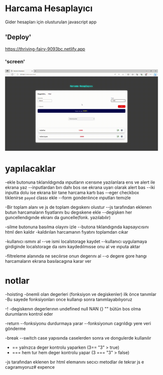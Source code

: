 # <h1>Harcama Hesaplayıcı</h1>

Gider hesapları için olusturulan javascript app

## 'Deploy'

https://thriving-fairy-9093bc.netlify.app

### 'screen'

![](expence-screen.gif)

# yapılacaklar 

-ekle butonuna tıklanıldıgında ınputların ıcerısıne yazılanlara
erıs ve alert ile ekrana yaz 
--inputlardan bırı dahı bos ıse ekrana uyarı olarak alert bas 
--iki inputta dolu ise ekrana bir tane harcama  kartı bas
--eger checkbox tiklenirse `payed` classı ekle
--form gonderılınce ınputları temızle

-Bir toplam alanı ve js de toplam degıskenı olustur 
--js tarafından eklenen butun harcamaların fıyatlarını bu degıskene
ekle
--degişken her guncellendıgınde ekranı da guncelle(fonk. yazılabılır)


-silme butonuna basılma olayını izle
--butona tıklandıgında kapsayıcısını html den kaldır
-kaldırılan harcamanın fıyatını toplamdan cıkar

-kullanıcı ısmını al 
--ve ismi localstorage kaydet
--kullanıcı uygulamaya girdiginde localstorage da ısmı 
kaydedılmısse onu al ve ınputa aktar

-filtreleme alanında ne secılırse onun degerını al
--o degere gore hangı harcamaların ekrana basılacagına karar ver

# notlar

-hoisting
-önemli olan degerleri (fonksiyon ve degiskenler) ilk önce tanımlar
-Bu sayede fonksiyonları once kullanıp sonra tanımlayabılıyoruz

-!
-degiskenın degerlerının undefined null NAN {} "" bütün bos olma
durumlarını kontrol eder

-return
--fonksiyonu durdurmaya yarar
--fonksiyonun cagrıldıgı yere veri gönderme

-break
--switch case yapısında caselerden sonra ve dongulerde kullanılır

- == yalnızca deger kontrolu yaparken (3== "3" > true)
- === hem tur hem deger kontrolu yapar (3 === "3" > false)


-js tarafından eklenen bır html elemanını secıcı metodlar ıle tekrar js e cagıramıyoruz# expence


